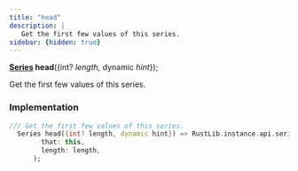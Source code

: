 ```yaml
---
title: "head"
description: |
   Get the first few values of this series.
sidebar: {hidden: true}
---
```

<span class="dart-code"><strong>[Series] head</strong>({<span class="nobr">int? <i>length</i></span>, <span class="nobr">dynamic <i>hint</i></span>});</span>

 Get the first few values of this series.
### Implementation
```dart
/// Get the first few values of this series.
  Series head({int? length, dynamic hint}) => RustLib.instance.api.seriesHead(
        that: this,
        length: length,
      );
```

[Series]: /reference/classes/series/